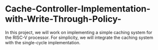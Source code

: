 # Cache-Controller-Implementation-with-Write-Through-Policy-
In this project, we will work on implementing a simple caching system for the RISC-V  processor. For simplicity, we will integrate the caching system with the single-cycle  implementation.
